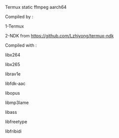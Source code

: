 Termux static ffmpeg aarch64 

Compiled by :

1-Termux

2-NDK from https://github.com/Lzhiyong/termux-ndk 

Compiled with :

libx264

libx265

librav1e

libfdk-aac 

libopus

libmp3lame

libass

libfreetype

libfribidi
